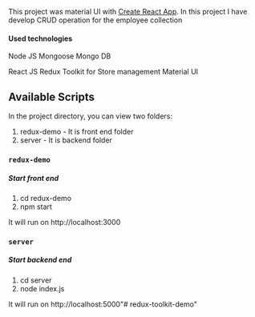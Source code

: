 This project was material UI with [Create React App](https://github.com/facebook/create-react-app).
In this project I have develop CRUD operation for the employee collection

#### Used technologies
Node JS
Mongoose
Mongo DB 

React JS
Redux Toolkit for Store management
Material UI

## Available Scripts

In the project directory, you can view two folders:

1. redux-demo - It is front end folder
2. server - It is backend folder

### `redux-demo`
 ##### Start front end
 1. cd redux-demo
 2. npm start
 
 It will run on http://localhost:3000
 
 ### `server`
##### Start backend end
 1. cd server
 2. node index.js
 
 It will run on http://localhost:5000"# redux-toolkit-demo" 
